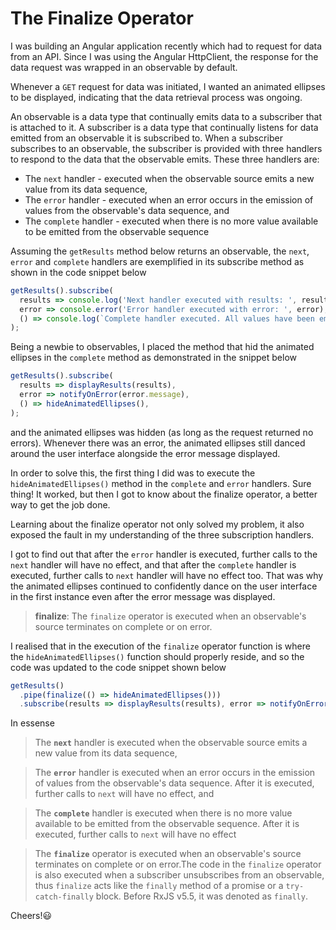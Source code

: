 # The Finalize Operator

I was building an Angular application recently which had to request for data from an API. Since I was using the Angular HttpClient, the response for the data request was wrapped in an observable by default.

Whenever a `GET` request for data was initiated, I wanted an animated ellipses to be displayed, indicating that the data retrieval process was ongoing.

An observable is a data type that continually emits data to a subscriber that is attached to it. A subscriber is a data type that continually listens for data emitted from an observable it is subscribed to. When a subscriber subscribes to an observable, the subscriber is provided with three handlers to respond to the data that the observable emits. These three handlers are:

- The `next` handler - executed when the observable source emits a new value from its data sequence,
- The `error` handler - executed when an error occurs in the emission of values from the observable's data sequence, and
- The `complete` handler - executed when there is no more value available to be emitted from the observable sequence

Assuming the `getResults` method below returns an observable, the `next`, `error` and `complete` handlers are exemplified in its subscribe method as shown in the code snippet below

```ts
getResults().subscribe(
  results => console.log('Next handler executed with results: ', results),
  error => console.error('Error handler executed with error: ', error),
  () => console.log(`Complete handler executed. All values have been emitted`),
);
```

Being a newbie to observables, I placed the method that hid the animated ellipses in the `complete` method as demonstrated in the snippet below

```ts
getResults().subscribe(
  results => displayResults(results),
  error => notifyOnError(error.message),
  () => hideAnimatedEllipses(),
);
```

and the animated ellipses was hidden (as long as the request returned no errors). Whenever there was an error, the animated ellipses still danced around the user interface alongside the error message displayed.

In order to solve this, the first thing I did was to execute the `hideAnimatedEllipses()` method in the `complete` and `error` handlers. Sure thing! It worked, but then I got to know about the finalize operator, a better way to get the job done.

Learning about the finalize operator not only solved my problem, it also exposed the fault in my understanding of the three subscription handlers.

I got to find out that after the `error` handler is executed, further calls to the `next` handler will have no effect, and that after the `complete` handler is executed, further calls to `next` handler will have no effect too. That was why the animated ellipses continued to confidently dance on the user interface in the first instance even after the error message was displayed.

> **finalize**: The `finalize` operator is executed when an observable's source terminates on complete or on error.

I realised that in the execution of the `finalize` operator function is where the `hideAnimatedEllipses()` function should properly reside, and so the code was updated to the code snippet shown below

```ts
getResults()
  .pipe(finalize(() => hideAnimatedEllipses()))
  .subscribe(results => displayResults(results), error => notifyOnError(error.message));
```

In essense

> The **`next`** handler is executed when the observable source emits a new value from its data sequence,

> The **`error`** handler is executed when an error occurs in the emission of values from the observable's data sequence. After it is executed, further calls to `next` will have no effect, and

> The **`complete`** handler is executed when there is no more value available to be emitted from the observable sequence. After it is executed, further calls to `next` will have no effect

> The **`finalize`** operator is executed when an observable's source terminates on complete or on error.The code in the `finalize` operator is also executed when a subscriber unsubscribes from an observable, thus `finalize` acts like the `finally` method of a promise or a `try-catch-finally` block. Before RxJS v5.5, it was denoted as `finally`.

Cheers!😃
